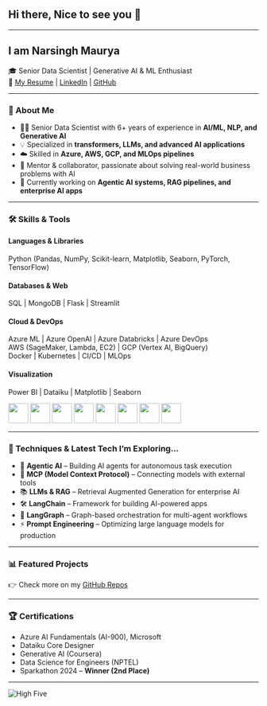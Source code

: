 ## Hi there, Nice to see you 👋  

---

## I am Narsingh Maurya  
🎓 Senior Data Scientist | Generative AI & ML Enthusiast  
📄 [My Resume](https://flowcv.com/resume/95hi0m77si-) | [LinkedIn](https://www.linkedin.com/in/narsingh-maurya/) | [GitHub](https://github.com/narsingh2231)  

---

### 🚀 About Me
- 🧑‍💻 Senior Data Scientist with 6+ years of experience in **AI/ML, NLP, and Generative AI**  
- 💡 Specialized in **transformers, LLMs, and advanced AI applications**  
- ☁️ Skilled in **Azure, AWS, GCP, and MLOps pipelines**  
- 🤝 Mentor & collaborator, passionate about solving real-world business problems with AI  
- 🎯 Currently working on **Agentic AI systems, RAG pipelines, and enterprise AI apps**  

---

### 🛠️ Skills & Tools  

#### **Languages & Libraries**
Python (Pandas, NumPy, Scikit-learn, Matplotlib, Seaborn, PyTorch, TensorFlow)  

#### **Databases & Web**
SQL | MongoDB | Flask | Streamlit  

#### **Cloud & DevOps**
Azure ML | Azure OpenAI | Azure Databricks | Azure DevOps  
AWS (SageMaker, Lambda, EC2) | GCP (Vertex AI, BigQuery)  
Docker | Kubernetes | CI/CD | MLOps  

#### **Visualization**
Power BI | Dataiku | Matplotlib | Seaborn  

<p align="left">
  <img src="https://upload.wikimedia.org/wikipedia/commons/c/c3/Python-logo-notext.svg" width="40" height="40"/>
  <img src="https://upload.wikimedia.org/wikipedia/commons/0/05/Scikit_learn_logo_small.svg" width="40" height="40"/>
  <img src="https://upload.wikimedia.org/wikipedia/commons/2/2d/Tensorflow_logo.svg" width="40" height="40"/>
  <img src="https://www.vectorlogo.zone/logos/microsoft_azure/microsoft_azure-icon.svg" width="40" height="40"/>
  <img src="https://www.vectorlogo.zone/logos/amazon_aws/amazon_aws-icon.svg" width="40" height="40"/>
  <img src="https://www.vectorlogo.zone/logos/google_cloud/google_cloud-icon.svg" width="40" height="40"/>
  <img src="https://www.vectorlogo.zone/logos/docker/docker-icon.svg" width="40" height="40"/>
  <img src="https://www.vectorlogo.zone/logos/kubernetes/kubernetes-icon.svg" width="40" height="40"/>
</p>  

---

### 🔬 Techniques & Latest Tech I’m Exploring...
- 🧠 **Agentic AI** – Building AI agents for autonomous task execution  
- 🔗 **MCP (Model Context Protocol)** – Connecting models with external tools  
- 📚 **LLMs & RAG** – Retrieval Augmented Generation for enterprise AI  
- 🛠️ **LangChain** – Framework for building AI-powered apps  
- 🔄 **LangGraph** – Graph-based orchestration for multi-agent workflows  
- ⚡ **Prompt Engineering** – Optimizing large language models for production  

---

### 📊 Featured Projects
<!--
- **Risk-Sensing Using GenAI** → Real-time risk detection from global news sources  
- **Estimation of Sales Velocity** → Predicting deal closure & win probability with Azure ML  
- **Proposal Assistant (Athena)** → AI tool reducing proposal creation time by 60%  
- **AI-Driven IT Ticket Resolution** → Automated ServiceNow ticketing with GenAI  
- **Contracts.AI** → Extracting obligations from contracts using LLMs  
-->
👉 Check more on my [GitHub Repos](https://github.com/narsingh2231?tab=repositories)  

---

### 🏆 Certifications
- Azure AI Fundamentals (AI-900), Microsoft  
- Dataiku Core Designer  
- Generative AI (Coursera)  
- Data Science for Engineers (NPTEL)  
- Sparkathon 2024 – **Winner (2nd Place)**  

---
<!--
### 📊 GitHub Stats  
<p align="center">
  <img src="https://github-readme-stats.vercel.app/api?username=narsingh2231&show_icons=true&theme=radical" height="160"/>
  <img src="https://github-readme-streak-stats.herokuapp.com/?user=narsingh2231&theme=radical" height="160"/>
</p>  

<p align="center">
  <img src="https://github-readme-stats.vercel.app/api/top-langs/?username=narsingh2231&layout=compact&theme=radical" height="160"/>
</p>  

<p align="left"> <img src="https://komarev.com/ghpvc/?username=narsingh223&label=Profile%20views&color=0e75b6&style=flat" alt="c17hawke" /> </p>

-->


<!--
### Follow me on YouTube (click on the following logo): 
<a href="https://www.youtube.com/c17hawke">
  <img width=20% src="./images/yt-logo.png"></img>
</a>


### 🤝 Let’s Connect  
📫 Email: Ping me on Linkedin  [narsingh.iit@gmail.com](mailto:narsingh.iit@gmail.com)

💼 [LinkedIn](https://www.linkedin.com/in/narsingh-maurya/)  
🌐 Portfolio Website (Coming Soon!)  



---

-->

![High Five](https://content.codecademy.com/courses/learn-cpp/community-challenge/highfive.gif 'High Five')  
